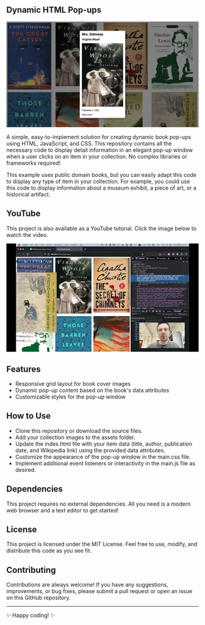 ## Dynamic HTML Pop-ups

![Screenshot](.github/screenshot.jpg)

A simple, easy-to-implement solution for creating dynamic book pop-ups using HTML, JavaScript, and CSS. This repository contains all the necessary code to display detail information in an elegant pop-up window when a user clicks on an item in your collection. No complex libraries or frameworks required!

This example uses public domain books, but you can easily adapt this code to display any type of item in your collection. For example, you could use this code to display information about a museum exhibit, a piece of art, or a historical artifact.

## YouTube

This project is also available as a YouTube tutorial. Click the image below to watch the video.

[![YouTube](.github/youtube-thumbnail.jpg)](https://youtu.be/ANxktMRK9SU)


## Features

- Responsive grid layout for book cover images
- Dynamic pop-up content based on the book's data attributes
- Customizable styles for the pop-up window

## How to Use

- Clone this repository or download the source files.
- Add your collection images to the assets folder.
- Update the index.html file with your item data (title, author, publication date, and Wikipedia link) using the provided data attributes.
- Customize the appearance of the pop-up window in the main.css file.
- Implement additional event listeners or interactivity in the main.js file as desired.

## Dependencies

This project requires no external dependencies. All you need is a modern web browser and a text editor to get started!

## License

This project is licensed under the MIT License. Feel free to use, modify, and distribute this code as you see fit.

## Contributing

Contributions are always welcome! If you have any suggestions, improvements, or bug fixes, please submit a pull request or open an issue on this GitHub repository.

---

✨ Happy coding! ✨